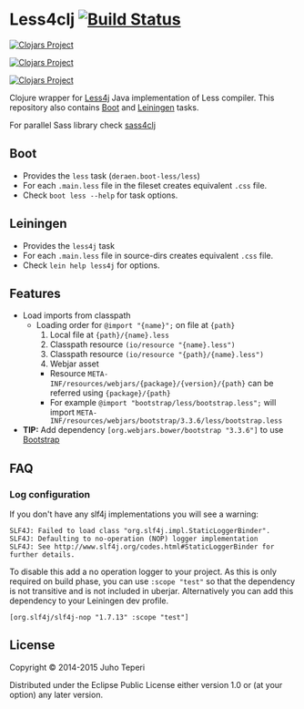 # Less4clj [![Build Status](https://travis-ci.org/Deraen/less4clj.svg?branch=master)](https://travis-ci.org/Deraen/less4clj)

[![Clojars Project](http://clojars.org/deraen/less4clj/latest-version.svg)](http://clojars.org/deraen/less4clj)

[![Clojars Project](http://clojars.org/deraen/boot-less/latest-version.svg)](http://clojars.org/deraen/boot-less)

[![Clojars Project](http://clojars.org/deraen/lein-less4j/latest-version.svg)](http://clojars.org/deraen/lein-less4j)

Clojure wrapper for [Less4j](https://github.com/SomMeri/less4j) Java implementation of Less compiler.
This repository also contains [Boot](http://boot-clj.com/) and [Leiningen](http://leiningen.org/) tasks.

For parallel Sass library check [sass4clj](https://github.com/Deraen/sass4clj)

## Boot

* Provides the `less` task (`deraen.boot-less/less`)
* For each `.main.less` file in the fileset creates equivalent `.css` file.
* Check `boot less --help` for task options.

## Leiningen

* Provides the `less4j` task
* For each `.main.less` file in source-dirs creates equivalent `.css` file.
* Check `lein help less4j` for options.

## Features

- Load imports from classpath
  - Loading order for `@import "{name}";` on file at `{path}`
    1. Local file at `{path}/{name}.less`
    2. Classpath resource `(io/resource "{name}.less")`
    3. Classpath resource `(io/resource "{path}/{name}.less")`
    4. Webjar asset
      - Resource `META-INF/resources/webjars/{package}/{version}/{path}` can be referred using `{package}/{path}`
      - For example `@import "bootstrap/less/bootstrap.less";` will import  `META-INF/resources/webjars/bootstrap/3.3.6/less/bootstrap.less`
- **TIP:** Add dependency `[org.webjars.bower/bootstrap "3.3.6"]` to use [Bootstrap](http://getbootstrap.com/)

## FAQ

### Log configuration

If you don't have any slf4j implementations you will see a warning:

```
SLF4J: Failed to load class "org.slf4j.impl.StaticLoggerBinder".
SLF4J: Defaulting to no-operation (NOP) logger implementation
SLF4J: See http://www.slf4j.org/codes.html#StaticLoggerBinder for further details.
```

To disable this add a no operation logger to your project. As this is only required
on build phase, you can use `:scope "test"` so that the dependency is not
transitive and is not included in uberjar. Alternatively you can add this
dependency to your Leiningen dev profile.

```
[org.slf4j/slf4j-nop "1.7.13" :scope "test"]
```

## License

Copyright © 2014-2015 Juho Teperi

Distributed under the Eclipse Public License either version 1.0 or (at your option) any later version.
